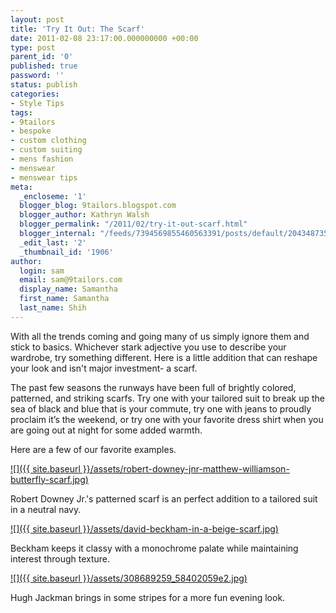 ```yaml
---
layout: post
title: 'Try It Out: The Scarf'
date: 2011-02-08 23:17:00.000000000 +00:00
type: post
parent_id: '0'
published: true
password: ''
status: publish
categories:
- Style Tips
tags:
- 9tailors
- bespoke
- custom clothing
- custom suiting
- mens fashion
- menswear
- menswear tips
meta:
  _encloseme: '1'
  blogger_blog: 9tailors.blogspot.com
  blogger_author: Kathryn Walsh
  blogger_permalink: "/2011/02/try-it-out-scarf.html"
  blogger_internal: "/feeds/7394569855460563391/posts/default/2043487351474033033"
  _edit_last: '2'
  _thumbnail_id: '1906'
author:
  login: sam
  email: sam@9tailors.com
  display_name: Samantha
  first_name: Samantha
  last_name: Shih
---
```

With all the trends coming and going many of us simply ignore them and stick to basics. Whichever stark adjective you use to describe your wardrobe, try something different. Here is a little addition that can reshape your look and isn't major investment- a scarf.

The past few seasons the runways have been full of brightly colored, patterned, and striking scarfs. Try one with your tailored suit to break up the sea of black and blue that is your commute, try one with jeans to proudly proclaim it’s the weekend, or try one with your favorite dress shirt when you are going out at night for some added warmth.

Here are a few of our favorite examples.

[![]({{ site.baseurl }}/assets/robert-downey-jnr-matthew-williamson-butterfly-scarf.jpg)](http://1.bp.blogspot.com/_0EoMTGK0FyE/TVHRm0vublI/AAAAAAAAACI/wsfZlce3ia0/s1600/robert-downey-jnr-matthew-williamson-butterfly-scarf.jpg)

Robert Downey Jr.'s patterned scarf is an perfect addition to a tailored suit in a neutral navy.

[![]({{ site.baseurl }}/assets/david-beckham-in-a-beige-scarf.jpg)](http://1.bp.blogspot.com/_0EoMTGK0FyE/TVHRhUrIjaI/AAAAAAAAACA/GIPzdFTKsoU/s1600/david-beckham-in-a-beige-scarf.jpg)

Beckham keeps it classy with a monochrome palate while maintaining interest through texture.

[![]({{ site.baseurl }}/assets/308689259_58402059e2.jpg)](http://1.bp.blogspot.com/_0EoMTGK0FyE/TVHRcYtAj1I/AAAAAAAAAB4/ghYEB6mhCZc/s1600/308689259_58402059e2.jpg)

Hugh Jackman brings in some stripes for a more fun evening look.